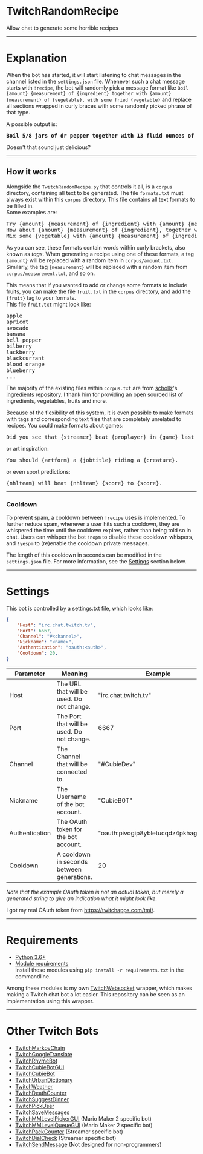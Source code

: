 # TwitchRandomRecipe
 Allow chat to generate some horrible recipes

---

# Explanation
When the bot has started, it will start listening to chat messages in the channel listed in the `settings.json` file. Whenever such a chat message starts with `!recipe`, the bot will randomly pick a message format like `Boil {amount} {measurement} of {ingredient} together with {amount} {measurement} of {vegetable}, with some fried {vegetable}` and replace all sections wrapped in curly braces with some randomly picked phrase of that type.

A possible output is:
<pre>
<b>Boil 5/8 jars of dr pepper together with 13 fluid ounces of watermelon, with some fried radish.</b>
</pre>
Doesn't that sound just delicious?

---

## How it works
Alongside the `TwitchRandomRecipe.py` that controls it all, is a `corpus` directory, containing all text to be generated. The file `formats.txt` must always exist within this `corpus` directory. This file contains all text formats to be filled in.<br>
Some examples are:
<pre>
Try {amount} {measurement} of {ingredient} with {amount} {measurement} of {vegetable}, topped with {herb} and {herb}.
How about {amount} {measurement} of {ingredient}, together with {amount} {measurement} of {ingredient}, and seasoned with some {herb}.
Mix some {vegetable} with {amount} {measurement} of {ingredient}, served ontop of {ingredient}.
</pre>
As you can see, these formats contain words within curly brackets, also known as *tags*. When generating a recipe using one of these formats, a tag `{amount}` will be replaced with a random item in `corpus/amount.txt`.<br>
Similarly, the tag `{measurement}` will be replaced with a random item from `corpus/measurement.txt`, and so on.

This means that if you wanted to add or change some formats to include fruits, you can make the file `fruit.txt` in the `corpus` directory, and add the `{fruit}` tag to your formats.<br>
This file `fruit.txt` might look like:
<pre>
apple
apricot
avocado
banana
bell pepper
bilberry
lackberry
blackcurrant
blood orange
blueberry
...
</pre>
The majority of the existing files within `corpus.txt` are from [schollz](https://github.com/schollz)'s [ingredients](https://github.com/schollz/ingredients/tree/master/corpus) repository. I thank him for providing an open sourced list of ingredients, vegetables, fruits and more.

Because of the flexibility of this system, it is even possible to make formats with tags and corresponding text files that are completely unrelated to recipes. You could make formats about games:<br>
<pre>Did you see that {streamer} beat {proplayer} in {game} last night?</pre>
or art inspiration:<br>
<pre>You should {artform} a {jobtitle} riding a {creature}.</pre>
or even sport predictions:<br>
<pre>{nhlteam} will beat {nhlteam} {score} to {score}.</pre>

---
### Cooldown

To prevent spam, a cooldown between `!recipe` uses is implemented. To further reduce spam, whenever a user hits such a cooldown, they are whispered the time until the cooldown expires, rather than being told so in chat. Users can whisper the bot `!nopm` to disable these cooldown whispers, and `!yespm` to (re)enable the cooldown private messages.

The length of this cooldown in seconds can be modified in the `settings.json` file. For more information, see the [Settings](#settings) section below.

---

# Settings
This bot is controlled by a settings.txt file, which looks like:
```json
{
    "Host": "irc.chat.twitch.tv",
    "Port": 6667,
    "Channel": "#<channel>",
    "Nickname": "<name>",
    "Authentication": "oauth:<auth>",
    "Cooldown": 20,
}
```

| **Parameter**        | **Meaning** | **Example** |
| -------------------- | ----------- | ----------- |
| Host                 | The URL that will be used. Do not change.                         | "irc.chat.twitch.tv" |
| Port                 | The Port that will be used. Do not change.                        | 6667 |
| Channel              | The Channel that will be connected to.                            | "#CubieDev" |
| Nickname             | The Username of the bot account.                                  | "CubieB0T" |
| Authentication       | The OAuth token for the bot account.                              | "oauth:pivogip8ybletucqdz4pkhag6itbax" |
| Cooldown | A cooldown in seconds between generations. | 20 |

*Note that the example OAuth token is not an actual token, but merely a generated string to give an indication what it might look like.*

I got my real OAuth token from https://twitchapps.com/tmi/.

---

# Requirements
* [Python 3.6+](https://www.python.org/downloads/)
* [Module requirements](requirements.txt)<br>
Install these modules using `pip install -r requirements.txt` in the commandline.

Among these modules is my own [TwitchWebsocket](https://github.com/CubieDev/TwitchWebsocket) wrapper, which makes making a Twitch chat bot a lot easier.
This repository can be seen as an implementation using this wrapper.

---

# Other Twitch Bots

* [TwitchMarkovChain](https://github.com/CubieDev/TwitchMarkovChain)
* [TwitchGoogleTranslate](https://github.com/CubieDev/TwitchGoogleTranslate)
* [TwitchRhymeBot](https://github.com/CubieDev/TwitchRhymeBot)
* [TwitchCubieBotGUI](https://github.com/CubieDev/TwitchCubieBotGUI)
* [TwitchCubieBot](https://github.com/CubieDev/TwitchCubieBot)
* [TwitchUrbanDictionary](https://github.com/CubieDev/TwitchUrbanDictionary)
* [TwitchWeather](https://github.com/CubieDev/TwitchWeather)
* [TwitchDeathCounter](https://github.com/CubieDev/TwitchDeathCounter)
* [TwitchSuggestDinner](https://github.com/CubieDev/TwitchSuggestDinner)
* [TwitchPickUser](https://github.com/CubieDev/TwitchPickUser)
* [TwitchSaveMessages](https://github.com/CubieDev/TwitchSaveMessages)
* [TwitchMMLevelPickerGUI](https://github.com/CubieDev/TwitchMMLevelPickerGUI) (Mario Maker 2 specific bot)
* [TwitchMMLevelQueueGUI](https://github.com/CubieDev/TwitchMMLevelQueueGUI) (Mario Maker 2 specific bot)
* [TwitchPackCounter](https://github.com/CubieDev/TwitchPackCounter) (Streamer specific bot)
* [TwitchDialCheck](https://github.com/CubieDev/TwitchDialCheck) (Streamer specific bot)
* [TwitchSendMessage](https://github.com/CubieDev/TwitchSendMessage) (Not designed for non-programmers)
